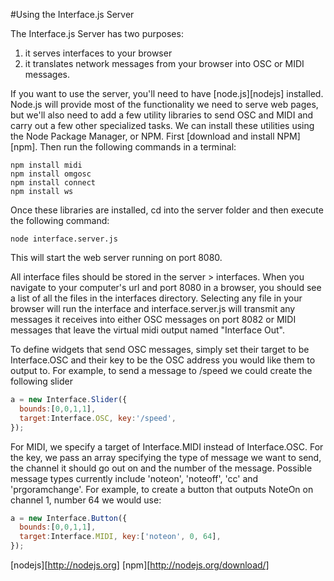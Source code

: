#Using the Interface.js Server

The Interface.js Server has two purposes: 
  1) it serves interfaces to your browser 
  2) it translates network messages from your browser into OSC or MIDI messages.
  
If you want to use the server, you'll need to have [node.js][nodejs] installed. Node.js will provide most of the functionality we need to serve web pages, but we'll also need to add a few utility libraries to send OSC and MIDI and carry out a few other specialized tasks. We can install these utilities using the Node Package Manager, or NPM. First [download and install NPM][npm]. Then run the following commands in a terminal:

```
npm install midi
npm install omgosc
npm install connect
npm install ws
```

Once these libraries are installed, cd into the server folder and then execute the following command:

```node interface.server.js```

This will start the web server running on port 8080.

All interface files should be stored in the server > interfaces. When you navigate to your computer's url and port 8080 in a browser, you should see a list of all the files in the interfaces directory. Selecting any file in your browser will run the interface and interface.server.js will transmit any messages it receives into either OSC messages on port 8082 or MIDI messages that leave the virtual midi output named "Interface Out".

To define widgets that send OSC messages, simply set their target to be Interface.OSC and their key to be the OSC address you would like them to output to. For example, to send a message to /speed we could create the following slider

```javascript
a = new Interface.Slider({
  bounds:[0,0,1,1],
  target:Interface.OSC, key:'/speed',
});
```

For MIDI, we specify a target of Interface.MIDI instead of Interface.OSC. For the key, we pass an array specifying the type of message we want to send, the channel it should go out on and the number of the message. Possible message types currently include 'noteon', 'noteoff', 'cc' and 'prgoramchange'. For example, to create a button that outputs NoteOn on channel 1, number 64 we would use:

```javascript
a = new Interface.Button({
  bounds:[0,0,1,1],
  target:Interface.MIDI, key:['noteon', 0, 64],
});
```


[nodejs][http://nodejs.org]
[npm][http://nodejs.org/download/]